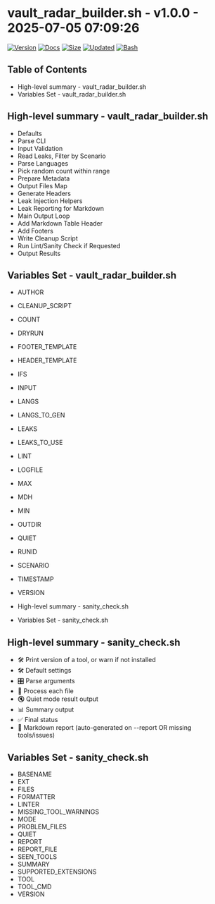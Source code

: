 # vault_radar_builder.sh - v1.0.0 - 2025-07-05 07:09:26

[![Version](https://img.shields.io/badge/version-1.0.0-purple.svg)](./vault_radar_builder.sh)
[![Docs](https://img.shields.io/badge/docs-generated-orange.svg)](./docs/vault_radar_builder.md)
[![Size](https://img.shields.io/badge/size-8.2KB-yellow)](./vault_radar_builder.sh)
[![Updated](https://img.shields.io/badge/updated-2025--07--05-blue)](./vault_radar_builder.sh)
[![Bash](https://img.shields.io/badge/bash-5--2--21-red)](https://www.gnu.org/software/bash/)

## Table of Contents
- High-level summary - vault_radar_builder.sh
- Variables Set - vault_radar_builder.sh

## High-level summary - vault_radar_builder.sh
- Defaults
- Parse CLI
- Input Validation
- Read Leaks, Filter by Scenario
- Parse Languages
- Pick random count within range
- Prepare Metadata
- Output Files Map
- Generate Headers
- Leak Injection Helpers
- Leak Reporting for Markdown
- Main Output Loop
- Add Markdown Table Header
- Add Footers
- Write Cleanup Script
- Run Lint/Sanity Check if Requested
- Output Results

## Variables Set - vault_radar_builder.sh
- AUTHOR
- CLEANUP_SCRIPT
- COUNT
- DRYRUN
- FOOTER_TEMPLATE
- HEADER_TEMPLATE
- IFS
- INPUT
- LANGS
- LANGS_TO_GEN
- LEAKS
- LEAKS_TO_USE
- LINT
- LOGFILE
- MAX
- MDH
- MIN
- OUTDIR
- QUIET
- RUNID
- SCENARIO
- TIMESTAMP
- VERSION

- High-level summary - sanity_check.sh
- Variables Set - sanity_check.sh

## High-level summary - sanity_check.sh
- 🛠️ Print version of a tool, or warn if not installed
- 🛠️ Default settings
- 🎛️ Parse arguments
- 🚀 Process each file
- 🔇 Quiet mode result output
- 📊 Summary output
- ✅ Final status
- 🧾 Markdown report (auto-generated on --report OR missing tools/issues)

## Variables Set - sanity_check.sh
- BASENAME
- EXT
- FILES
- FORMATTER
- LINTER
- MISSING_TOOL_WARNINGS
- MODE
- PROBLEM_FILES
- QUIET
- REPORT
- REPORT_FILE
- SEEN_TOOLS
- SUMMARY
- SUPPORTED_EXTENSIONS
- TOOL
- TOOL_CMD
- VERSION

